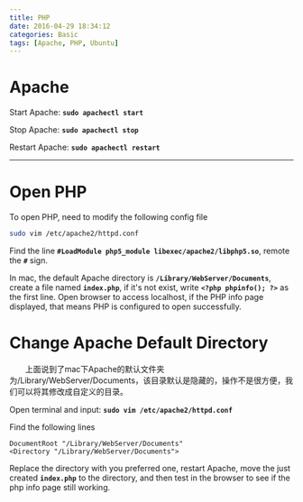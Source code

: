 ```yaml
---
title: PHP
date: 2016-04-29 18:34:12
categories: Basic
tags: [Apache, PHP, Ubuntu]
---
```

# Apache
Start Apache: **`sudo apachectl start`**

Stop Apache: **`sudo apachectl stop`**

Restart Apache: **`sudo apachectl restart`**
***

# Open PHP
To open PHP, need to modify the following config file

```sh
sudo vim /etc/apache2/httpd.conf
```
Find the line **`#LoadModule php5_module libexec/apache2/libphp5.so`**, remote the **`#`** sign.

In mac, the default Apache directory is **`/Library/WebServer/Documents`**, create a file named **`index.php`**, if it's not exist, write **`<?php phpinfo(); ?>`** as the first line. Open browser to access localhost, if the PHP info page displayed, that means PHP is configured to open successfully.

# Change Apache Default Directory
　　上面说到了mac下Apache的默认文件夹为/Library/WebServer/Documents，该目录默认是隐藏的，操作不是很方便，我们可以将其修改成自定义的目录。

Open terminal and input: **`sudo vim /etc/apache2/httpd.conf`**

Find the following lines
```
DocumentRoot "/Library/WebServer/Documents"
<Directory "/Library/WebServer/Documents">
```
Replace the directory with you preferred one, restart Apache, move the just created **`index.php`** to the directory, and then test in the browser to see if the php info page still working.